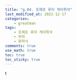 ```yaml
---
title: "g.04. 조제프 루이 게이뤼삭"
last_modified_at: 2021-12-17
categories:
    - greatman
tags:
    - 조제프 루이 게이뤼삭
    - 부피
    - 화학식
comments: true
use_math: true
toc: true
toc_sticky: true
---
```


t
